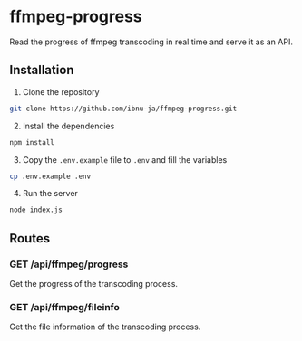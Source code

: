 # ffmpeg-progress
Read the progress of ffmpeg transcoding in real time and serve it as an API.

## Installation
1. Clone the repository

```bash
git clone https://github.com/ibnu-ja/ffmpeg-progress.git
```
2. Install the dependencies

```bash
npm install
```

3. Copy the `.env.example` file to `.env` and fill the variables

```bash
cp .env.example .env
```

4. Run the server

```bash
node index.js
```

## Routes
### GET /api/ffmpeg/progress
Get the progress of the transcoding process.

### GET /api/ffmpeg/fileinfo
Get the file information of the transcoding process.



